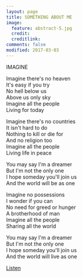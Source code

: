 ```yaml
---
layout: page
title: SOMETHING ABOUT ME
image:
  feature: abstract-5.jpg
  credit:
  creditlink:
comments: false
modified: 2017-03-03
---
```


IMAGINE  

Imagine there's no heaven  
It's easy if you try  
No hell below us  
Above us only sky  
Imagine all the people  
Living for today  

Imagine there's no countries  
It isn't hard to do  
Nothing to kill or die for  
And no religion too  
Imagine all the people  
Living life in peace  

You may say I'm a dreamer  
But I'm not the only one  
I hope someday you'll join us  
And the world will be as one  

Imagine no possessions  
I wonder if you can  
No need for greed or hunger  
A brotherhood of man  
Imagine all the people  
Sharing all the world  

You may say I'm a dreamer  
But I'm not the only one  
I hope someday you'll join us  
And the world will live as one  
  
<a href="http://music.163.com/#/song?id=1476106" class="btn btn-success">Listen</a>
